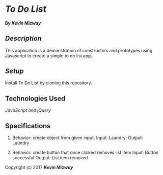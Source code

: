 # _To Do List_

#### By _**Kevin Mizway**_

## _Description_

This application is a demonstration of constructors and prototypes using Javascript to create a simple to do list app.

## _Setup_

Install To Do List by cloning this repository.

## Technologies Used

_JavaScript and jQuery_

## Specifications

1. Behavior: create object from given input. Input: Laundry: Output: Laundry

2. Behavior: create button that once clicked removes list item Input: Button successful Output: List item removed

Copyright (c) 2017 **_Kevin Mizway_**